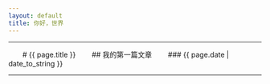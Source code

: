 ```yaml
---
layout: default
title: 你好，世界
---
```

---


　　# {{ page.title }}
　　## 我的第一篇文章
　　### {{ page.date | date_to_string }}


---
